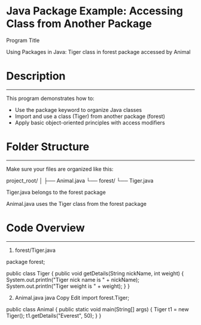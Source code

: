 # Java Package Example: Accessing Class from Another Package

Program Title

Using Packages in Java: Tiger class in forest package accessed by Animal



# Description
-------------
This program demonstrates how to:
* Use the package keyword to organize Java classes
* Import and use a class (Tiger) from another package (forest)
* Apply basic object-oriented principles with access modifiers



# Folder Structure
------------------
Make sure your files are organized like this:

project_root/
│
├── Animal.java
└── forest/
    └── Tiger.java

Tiger.java belongs to the forest package

Animal.java uses the Tiger class from the forest package



# Code Overview
---------------

1. forest/Tiger.java

package forest;

public class Tiger {
    public void getDetails(String nickName, int weight) {
        System.out.println("Tiger nick name is " + nickName);
        System.out.println("Tiger weight is " + weight);
    }
}


2. Animal.java
java
Copy
Edit
import forest.Tiger;

public class Animal {
    public static void main(String[] args) {
        Tiger t1 = new Tiger();
        t1.getDetails("Everest", 50);
    }
}

